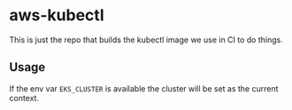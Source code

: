 # aws-kubectl

This is just the repo that builds the kubectl image we use in CI to do things.

## Usage

If the env var `EKS_CLUSTER` is available the cluster will be set as the current context.
